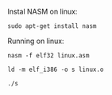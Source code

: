 Instal NASM on linux:

`sudo apt-get install nasm`

Running on linux:

`nasm -f elf32 linux.asm`

`ld -m elf_i386 -o s linux.o`

`./s`

